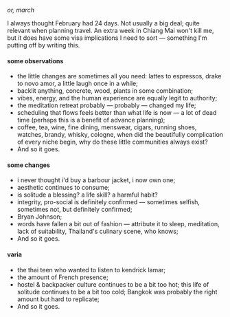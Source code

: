 *or, march*

I always thought February had 24 days. Not usually a big deal; quite relevant when planning travel. An extra week in Chiang Mai won't kill me, but it does have some visa implications I need to sort — something I'm putting off by writing this.

#### some observations
- the little changes are sometimes all you need: lattes to espressos, drake to novo amor, a little laugh once in a while;
- backlit anything, concrete, wood, plants in some combination;
- vibes, energy, and the human experience are equally legit to authority;
- the meditation retreat probably — probably — changed my life;
- scheduling that flows feels better than what life is now — a lot of dead time (perhaps this is a benefit of advance planning);
- coffee, tea, wine, fine dining, menswear, cigars, running shoes, watches, brandy, whisky, cologne, when did the beautifully complication of every niche begin, why do these little communities always exist?
- And so it goes.

#### some changes
- i never thought i'd buy a barbour jacket, i now own one;
- aesthetic continues to consume;
- is solitude a blessing? a life skill? a harmful habit?
- integrity, pro-social is definitely confirmed — sometimes selfish, sometimes not, but definitely confirmed;
- Bryan Johnson;
- words have fallen a bit out of fashion — attribute it to sleep, meditation, lack of suitability, Thailand's culinary scene, who knows;
- And so it goes.

#### varia
- the thai teen who wanted to listen to kendrick lamar;
- the amount of French presence;
- hostel & backpacker culture continues to be a bit too hot; this life of solitude continues to be a bit too cold; Bangkok was probably the right amount but hard to replicate;
- And so it goes.